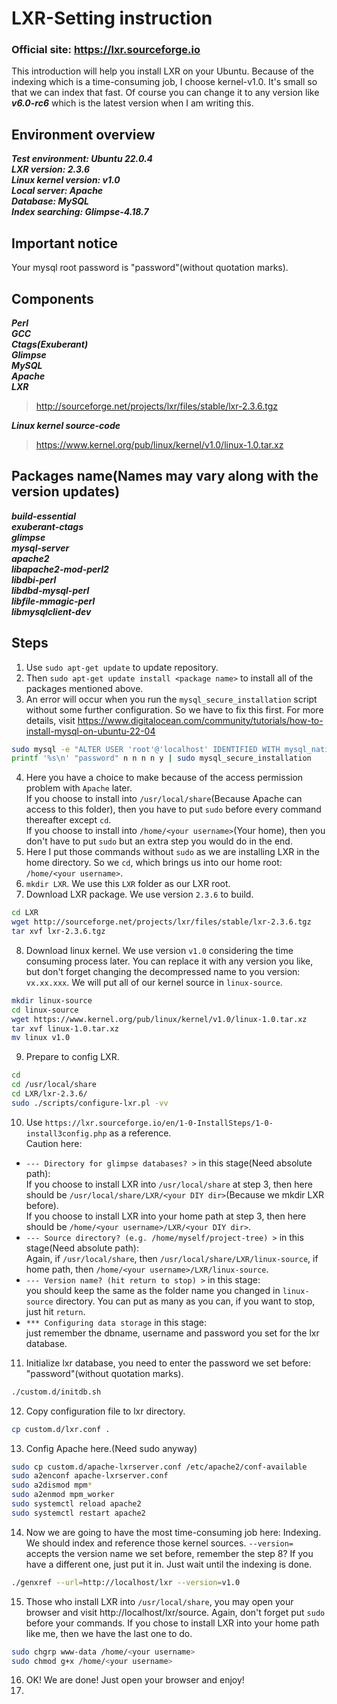 # LXR-Setting instruction

### Official site: https://lxr.sourceforge.io

This introduction will help you install LXR on your Ubuntu.
Because of the indexing which is a time-consuming job, I choose kernel-v1.0. It's small so that we can index that fast. Of course you can change it to any version like ***v6.0-rc6*** which is the latest version when I am writing this.

## Environment overview
***Test environment: Ubuntu 22.0.4***  
***LXR version: 2.3.6***  
***Linux kernel version: v1.0***  
***Local server: Apache***  
***Database: MySQL***  
***Index searching: Glimpse-4.18.7***  

## Important notice
Your mysql root password is "password"(without quotation marks).

## Components
***Perl***  
***GCC***  
***Ctags(Exuberant)***  
***Glimpse***  
***MySQL***  
***Apache***  
***LXR***  
> http://sourceforge.net/projects/lxr/files/stable/lxr-2.3.6.tgz  
  
***Linux kernel source-code***  
> https://www.kernel.org/pub/linux/kernel/v1.0/linux-1.0.tar.xz  
  
## Packages name(Names may vary along with the version updates)
***build-essential***  
***exuberant-ctags***  
***glimpse***  
***mysql-server***  
***apache2***  
***libapache2-mod-perl2***  
***libdbi-perl***  
***libdbd-mysql-perl***  
***libfile-mmagic-perl***  
***libmysqlclient-dev***  

## Steps
1. Use `sudo apt-get update` to update repository.
2. Then `sudo apt-get update install <package name>` to install all of the packages mentioned above.
3. An error will occur when you run the `mysql_secure_installation` script without some further configuration. So we have to fix this first. For more details, visit https://www.digitalocean.com/community/tutorials/how-to-install-mysql-on-ubuntu-22-04
```bash
sudo mysql -e "ALTER USER 'root'@'localhost' IDENTIFIED WITH mysql_native_password BY 'password';"
printf '%s\n' "password" n n n n y | sudo mysql_secure_installation
```
4. Here you have a choice to make because of the access permission problem with `Apache` later.  
If you choose to install into `/usr/local/share`(Because Apache can access to this folder), then you have to put `sudo` before every command thereafter except `cd`.  
If you choose to install into `/home/<your username>`(Your home), then you don't have to put `sudo` but an extra step you would do in the end.
5. Here I put those commands without `sudo` as we are installing LXR in the home directory. So we `cd`, which brings us into our home root: `/home/<your username>`. 
7. `mkdir LXR`. We use this `LXR` folder as our LXR root.
8. Download LXR package. We use version `2.3.6` to build. 
```bash 
cd LXR
wget http://sourceforge.net/projects/lxr/files/stable/lxr-2.3.6.tgz
tar xvf lxr-2.3.6.tgz
```
8. Download linux kernel. We use version `v1.0` considering the time consuming process later. You can replace it with any version you like, but don't forget changing the decompressed name to you version: `vx.xx.xxx`. We will put all of our kernel source in `linux-source`.
```bash 
mkdir linux-source
cd linux-source
wget https://www.kernel.org/pub/linux/kernel/v1.0/linux-1.0.tar.xz
tar xvf linux-1.0.tar.xz
mv linux v1.0
```
9. Prepare to config LXR.
```bash
cd
cd /usr/local/share
cd LXR/lxr-2.3.6/
sudo ./scripts/configure-lxr.pl -vv
```
10. Use `https://lxr.sourceforge.io/en/1-0-InstallSteps/1-0-install3config.php` as a reference.  
Caution here:  
* `--- Directory for glimpse databases? >` in this stage(Need absolute path):  
If you choose to install LXR into `/usr/local/share` at step 3, then here should be `/usr/local/share/LXR/<your DIY dir>`(Because we mkdir LXR before).  
If you choose to install LXR into your home path at step 3, then here should be `/home/<your username>/LXR/<your DIY dir>`.  
* `--- Source directory? (e.g. /home/myself/project-tree) >` in this stage(Need absolute path):  
Again, if `/usr/local/share`, then `/usr/local/share/LXR/linux-source`, if home path, then `/home/<your username>/LXR/linux-source`.  
* `--- Version name? (hit return to stop) >` in this stage:  
you should keep the same as the folder name you changed in `linux-source` directory. You can put as many as you can, if you want to stop, just hit `return`.  
* `*** Configuring data storage` in this stage:  
just remember the dbname, username and password you set for the lxr database.
11. Initialize lxr database, you need to enter the password we set before: "password"(without quotation marks).
```bash
./custom.d/initdb.sh
```
12. Copy configuration file to lxr directory.
```bash
cp custom.d/lxr.conf .
```
13. Config Apache here.(Need sudo anyway)
```bash
sudo cp custom.d/apache-lxrserver.conf /etc/apache2/conf-available
sudo a2enconf apache-lxrserver.conf
sudo a2dismod mpm*
sudo a2enmod mpm_worker
sudo systemctl reload apache2
sudo systemctl restart apache2
```
14. Now we are going to have the most time-consuming job here: Indexing. We should index and reference those kernel sources. `--version=` accepts the version name we set before, remember the step 8? If you have a different one, just put it in. Just wait until the indexing is done.
```bash
./genxref --url=http://localhost/lxr --version=v1.0
```
15. Those who install LXR into `/usr/local/share`, you may open your browser and visit http://localhost/lxr/source. Again, don't forget put `sudo` before your commands. If you chose to install LXR into your home path like me, then we have the last one to do.
```bash
sudo chgrp www-data /home/<your username>
sudo chmod g+x /home/<your username>
```
16. OK! We are done! Just open your browser and enjoy!
17. 
